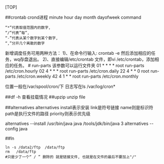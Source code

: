 [TOP]

##crontab
crond进程
minute hour day month dayofweek command 

	“*”代表取值范围内的数字,
	“/”代表”每”,
	“-”代表从某个数字到某个数字,
	“,”分开几个离散的数字

新增调度任务可用两种方法：
1)、在命令行输入: crontab -e 然后添加相应的任务，wq存盘退出。
2)、直接编辑/etc/crontab 文件，即vi /etc/crontab，添加相应的任务。
	# run-parts  该参数可以运行文件夹
	01 * * * * root run-parts /etc/cron.hourly
	02 4 * * * root run-parts /etc/cron.daily
	22 4 * * 0 root run-parts /etc/cron.weekly
	42 4 1 * * root run-parts /etc/cron.monthly

位置一般在/var/spool/cron/下
日志写在ls /var/log/cron*

##df -h 查看挂载情况
##upzip
unzip file

##alternatives
alternatives
install表示安装
link是符号链接
name则是标识符
path是执行文件的路径
priority则表示优先级


alternatives --install /usr/bin/java java /tools/jdk/bin/java 3
alternatives --config java

##ln

	ln -s /data2/ftp  /data/ftp
	rm   /data/ftp 
	#只是少了一个“ / ” 删除的 就是链接文件, 也就是在文件的最后不要加上"/"

